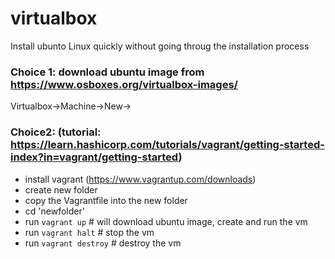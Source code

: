 # virtualbox

Install ubunto Linux quickly without going throug the installation process

### Choice 1: download ubuntu image from https://www.osboxes.org/virtualbox-images/
   Virtualbox->Machine->New->

### Choice2: (tutorial: https://learn.hashicorp.com/tutorials/vagrant/getting-started-index?in=vagrant/getting-started)
  * install vagrant (https://www.vagrantup.com/downloads)
  * create new folder 
  * copy the Vagrantfile into the new folder
  * cd 'newfolder'
  * run `vagrant up`  # will download ubuntu image, create and run the vm
  * run `vagrant halt` # stop the vm  
  * run `vagrant destroy` # destroy the vm
  
  
  
